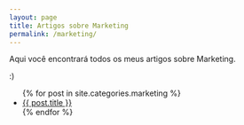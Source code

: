 ```yaml
---
layout: page
title: Artigos sobre Marketing
permalink: /marketing/
---
```

Aqui você encontrará todos os meus artigos sobre Marketing.

:)

<ul>
  {% for post in site.categories.marketing %}
    <li>
      <a href="{{ post.url }}">{{ post.title }}</a>
    </li>
  {% endfor %}
</ul>